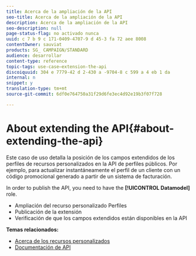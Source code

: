 ```yaml
---
title: Acerca de la ampliación de la API
seo-title: Acerca de la ampliación de la API
description: Acerca de la ampliación de la API
seo-description: null
page-status-flag: no activado nunca
uuid: c 7 b 9 c 171-0409-4707-9 d 45-3 fa 72 aee 8008
contentOwner: sauviat
products: SG_ CAMPAIGN/STANDARD
audience: desarrollar
content-type: reference
topic-tags: use-case—extension-the-api
discoiquuid: 304 e 7779-42 d 2-430 a -9704-8 c 599 a 4 eb 1 da
internal: n
snippet: y
translation-type: tm+mt
source-git-commit: 6df0e764750a31f29d6fe3ec4d92e19b3f07f728

---
```



# About extending the API{#about-extending-the-api}

Este caso de uso detalla la posición de los campos extendidos de los perfiles de recursos personalizados en la API de perfiles públicos. Por ejemplo, para actualizar instantáneamente el perfil de un cliente con un código promocional generado a partir de un sistema de facturación.

In order to publish the API, you need to have the **[!UICONTROL Datamodel]** role.

* Ampliación del recurso personalizado Perfiles
* Publicación de la extensión
* Verificación de que los campos extendidos están disponibles en la API

**Temas relacionados:**

* [Acerca de los recursos personalizados](../../developing/using/data-model-concepts.md)
* [Documentación de API](https://docs.campaign.adobe.com/doc/standard/en/api/ACS_API.html)

